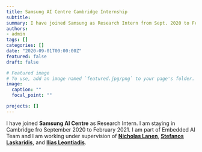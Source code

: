 ```yaml
---
title: Samsung AI Centre Cambridge Internship
subtitle:
summary: I have joined Samsung as Research Intern from Sept. 2020 to Feb. 2021.
authors:
- admin
tags: []
categories: []
date: "2020-09-01T00:00:00Z"
featured: false
draft: false

# Featured image
# To use, add an image named `featured.jpg/png` to your page's folder.
image:
  caption: ""
  focal_point: ""

projects: []
---
```


I have joined **Samsung AI Centre** as Research Intern. I am staying in Cambridge fro September 2020 to February 2021. I am part of Embedded AI Team and I am working under supervision of [**Nicholas Lanen**](http://niclane.org/), [**Stefanos Laskaridis**](https://stevelaskaridis.github.io/), and [**Ilias Leontiadis**](https://leontiadis.net/).
